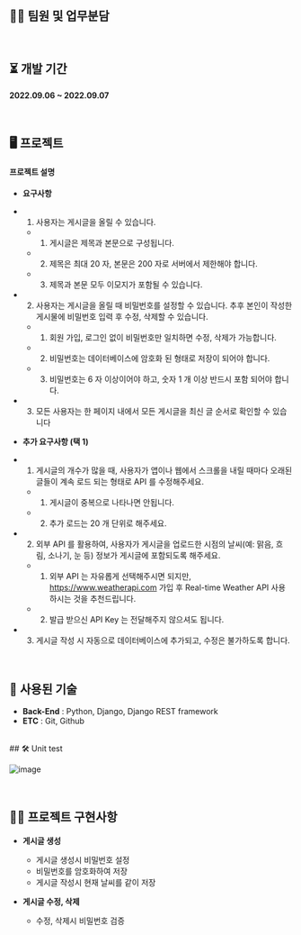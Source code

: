 ## 👋🏻 팀원 및 업무분담

</br>

## ⏳ 개발 기간
**2022.09.06 ~ 2022.09.07**

</br>
  
## 🖥️ 프로젝트

#### 프로젝트 설명

- **요구사항**
- 1. 사용자는 게시글을 올릴 수 있습니다.
	- 1. 게시글은 제목과 본문으로 구성됩니다.
	- 2. 제목은 최대 20 자, 본문은 200 자로 서버에서 제한해야 합니다.
	- 3. 제목과 본문 모두 이모지가 포함될 수 있습니다.
- 2. 사용자는 게시글을 올릴 때 비밀번호를 설정할 수 있습니다. 추후 본인이 작성한 게시물에 비밀번호 입력 후 수정, 삭제할 수 있습니다.
	- 1. 회원 가입, 로그인 없이 비밀번호만 일치하면 수정, 삭제가 가능합니다.
	- 2. 비밀번호는 데이터베이스에 암호화 된 형태로 저장이 되어야 합니다.
	- 3. 비밀번호는 6 자 이상이어야 하고, 숫자 1 개 이상 반드시 포함 되어야 합니다.
- 3. 모든 사용자는 한 페이지 내에서 모든 게시글을 최신 글 순서로 확인할 수 있습니다

- **추가 요구사항 (택 1)**
- 1. 게시글의 개수가 많을 때, 사용자가 앱이나 웹에서 스크롤을 내릴 때마다 오래된 글들이 계속 로드 되는 형태로 API 를 수정해주세요.
	- 1. 게시글이 중복으로 나타나면 안됩니다.
	- 2. 추가 로드는 20 개 단위로 해주세요.
- 2. 외부 API 를 활용하여, 사용자가 게시글을 업로드한 시점의 날씨(예: 맑음, 흐림, 소나기, 눈 등) 정보가 게시글에 포함되도록 해주세요.
	- 1. 외부 API 는 자유롭게 선택해주시면 되지만, https://www.weatherapi.com 가입 후 Real-time Weather API 사용하시는 것을 추천드립니다.
	- 2. 발급 받으신 API Key 는 전달해주지 않으셔도 됩니다.
- 3. 게시글 작성 시 자동으로 데이터베이스에 추가되고, 수정은 불가하도록 합니다.

<br/>

## 🧹 사용된 기술
- **Back-End** : Python, Django, Django REST framework
- **ETC** : Git, Github

</br>
## 🛠 Unit test

![image](https://user-images.githubusercontent.com/83492367/188457691-4f931106-3ddb-44ee-8e55-38c96b9c061e.png)

</br>

## ✍🏻 프로젝트 구현사항

- **게시글 생성**
    -  게시글 생성시 비밀번호 설정
    -  비밀번호를 암호화하여 저장
    -  게시글 작성시 현재 날씨를 같이 저장

- **게시글 수정, 삭제**
    -  수정, 삭제시 비밀번호 검증
